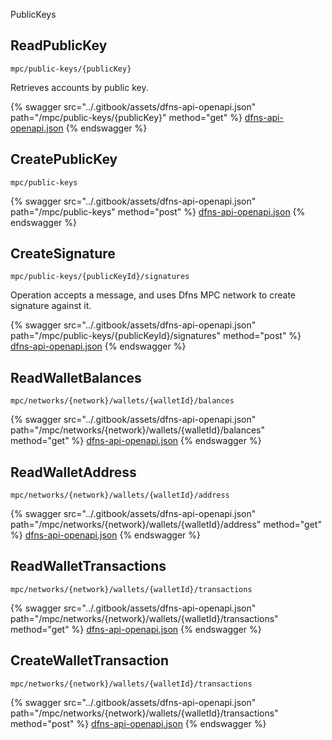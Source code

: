 
  PublicKeys

  
## ReadPublicKey
`mpc/public-keys/{publicKey}`

Retrieves accounts by public key.

{% swagger src="../.gitbook/assets/dfns-api-openapi.json" path="/mpc/public-keys/{publicKey}" method="get" %}
[dfns-api-openapi.json](../.gitbook/assets/dfns-api-openapi.json)
{% endswagger %}


## CreatePublicKey
`mpc/public-keys`



{% swagger src="../.gitbook/assets/dfns-api-openapi.json" path="/mpc/public-keys" method="post" %}
[dfns-api-openapi.json](../.gitbook/assets/dfns-api-openapi.json)
{% endswagger %}


## CreateSignature
`mpc/public-keys/{publicKeyId}/signatures`

Operation accepts a message, and uses Dfns MPC network to create signature against it.

{% swagger src="../.gitbook/assets/dfns-api-openapi.json" path="/mpc/public-keys/{publicKeyId}/signatures" method="post" %}
[dfns-api-openapi.json](../.gitbook/assets/dfns-api-openapi.json)
{% endswagger %}


## ReadWalletBalances
`mpc/networks/{network}/wallets/{walletId}/balances`



{% swagger src="../.gitbook/assets/dfns-api-openapi.json" path="/mpc/networks/{network}/wallets/{walletId}/balances" method="get" %}
[dfns-api-openapi.json](../.gitbook/assets/dfns-api-openapi.json)
{% endswagger %}


## ReadWalletAddress
`mpc/networks/{network}/wallets/{walletId}/address`



{% swagger src="../.gitbook/assets/dfns-api-openapi.json" path="/mpc/networks/{network}/wallets/{walletId}/address" method="get" %}
[dfns-api-openapi.json](../.gitbook/assets/dfns-api-openapi.json)
{% endswagger %}


## ReadWalletTransactions
`mpc/networks/{network}/wallets/{walletId}/transactions`



{% swagger src="../.gitbook/assets/dfns-api-openapi.json" path="/mpc/networks/{network}/wallets/{walletId}/transactions" method="get" %}
[dfns-api-openapi.json](../.gitbook/assets/dfns-api-openapi.json)
{% endswagger %}


## CreateWalletTransaction
`mpc/networks/{network}/wallets/{walletId}/transactions`



{% swagger src="../.gitbook/assets/dfns-api-openapi.json" path="/mpc/networks/{network}/wallets/{walletId}/transactions" method="post" %}
[dfns-api-openapi.json](../.gitbook/assets/dfns-api-openapi.json)
{% endswagger %}

  
